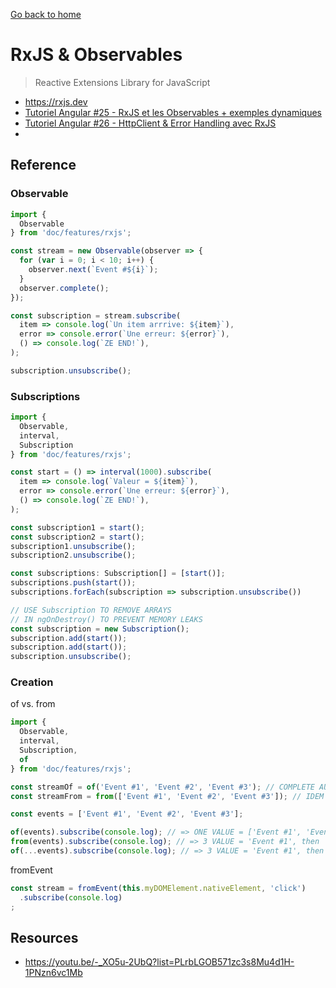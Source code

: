 [Go back to home](https://github.com/babelcodes/angular-ng/tree/master/doc)

# RxJS & Observables

> Reactive Extensions Library for JavaScript

- https://rxjs.dev
- [Tutoriel Angular #25 - RxJS et les Observables + exemples dynamiques](https://www.youtube.com/watch?v=aZcPIkSKHv4&list=PLrbLGOB571zeR7FUQifKmjUpT4ImldCPt&index=26&t=5s)
- [Tutoriel Angular #26 - HttpClient & Error Handling avec RxJS](https://www.youtube.com/watch?v=w1PLZ6WptW4&list=PLrbLGOB571zeR7FUQifKmjUpT4ImldCPt&index=27&t=63s)
- 

## Reference

### Observable

```typescript
import {
  Observable
} from 'doc/features/rxjs';

const stream = new Observable(observer => {
  for (var i = 0; i < 10; i++) {
    observer.next(`Event #${i}`);
  }
  observer.complete();
});

const subscription = stream.subscribe(
  item => console.log(`Un item arrrive: ${item}`),
  error => console.error(`Une erreur: ${error}`),
  () => console.log(`ZE END!`),
);

subscription.unsubscribe();
```

### Subscriptions

```typescript
import {
  Observable,
  interval,
  Subscription
} from 'doc/features/rxjs';

const start = () => interval(1000).subscribe(
  item => console.log(`Valeur = ${item}`),
  error => console.error(`Une erreur: ${error}`),
  () => console.log(`ZE END!`),
);

const subscription1 = start();
const subscription2 = start();
subscription1.unsubscribe();
subscription2.unsubscribe();

const subscriptions: Subscription[] = [start()];
subscriptions.push(start());
subscriptions.forEach(subscription => subscription.unsubscribe())

// USE Subscription TO REMOVE ARRAYS
// IN ngOnDestroy() TO PREVENT MEMORY LEAKS
const subscription = new Subscription();
subscription.add(start());
subscription.add(start());
subscription.unsubscribe();
```

### Creation

of vs. from

```typescript
import {
  Observable,
  interval,
  Subscription,
  of
} from 'doc/features/rxjs';

const streamOf = of('Event #1', 'Event #2', 'Event #3'); // COMPLETE AUTOMATICALLY
const streamFrom = from(['Event #1', 'Event #2', 'Event #3']); // IDEM

const events = ['Event #1', 'Event #2', 'Event #3'];

of(events).subscribe(console.log); // => ONE VALUE = ['Event #1', 'Event #2', 'Event #3']
from(events).subscribe(console.log); // => 3 VALUE = 'Event #1', then 'Event #2', then 'Event #3'
of(...events).subscribe(console.log); // => 3 VALUE = 'Event #1', then 'Event #2', then 'Event #3'
```
fromEvent
````typescript
const stream = fromEvent(this.myDOMElement.nativeElement, 'click')
  .subscribe(console.log)
;
````

## Resources
- https://youtu.be/-_XO5u-2UbQ?list=PLrbLGOB571zc3s8Mu4d1H-1PNzn6vc1Mb

